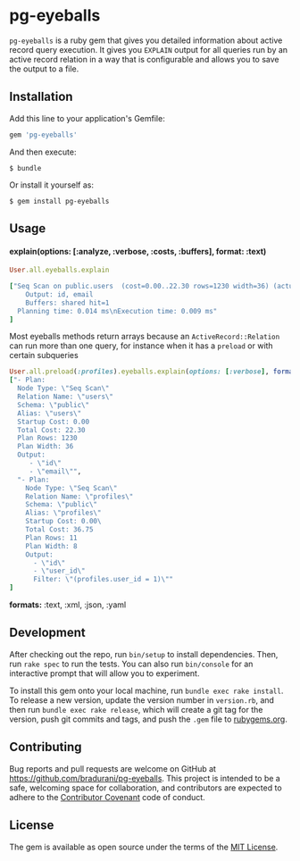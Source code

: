 # pg-eyeballs

`pg-eyeballs` is a ruby gem that gives you detailed information about active
record query execution. It gives you `EXPLAIN` output for all queries run by an
active record relation in a way that is configurable and allows you to save
the output to a file.

## Installation

Add this line to your application's Gemfile:

```ruby
gem 'pg-eyeballs'
```

And then execute:

    $ bundle

Or install it yourself as:

    $ gem install pg-eyeballs

## Usage

#### explain(options: [:analyze, :verbose, :costs, :buffers], format: :text)
```ruby
User.all.eyeballs.explain

["Seq Scan on public.users  (cost=0.00..22.30 rows=1230 width=36) (actual time=0.002..0.002 rows=1 loops=1)
    Output: id, email
    Buffers: shared hit=1
  Planning time: 0.014 ms\nExecution time: 0.009 ms"
]
```
Most eyeballs methods return arrays because an `ActiveRecord::Relation` can run
more than one query, for instance when it has a `preload` or with certain
subqueries
```ruby
User.all.preload(:profiles).eyeballs.explain(options: [:verbose], format: :yaml)
["- Plan: 
  Node Type: \"Seq Scan\"
  Relation Name: \"users\"
  Schema: \"public\"
  Alias: \"users\"
  Startup Cost: 0.00
  Total Cost: 22.30
  Plan Rows: 1230
  Plan Width: 36
  Output: 
     - \"id\"
     - \"email\"", 
  "- Plan:     
    Node Type: \"Seq Scan\"
    Relation Name: \"profiles\"
    Schema: \"public\"
    Alias: \"profiles\"
    Startup Cost: 0.00\
    Total Cost: 36.75
    Plan Rows: 11
    Plan Width: 8
    Output: 
      - \"id\"
      - \"user_id\"
      Filter: \"(profiles.user_id = 1)\""
]
```
**formats:** :text, :xml, :json, :yaml




## Development

After checking out the repo, run `bin/setup` to install dependencies. Then, run `rake spec` to run the tests. You can also run `bin/console` for an interactive prompt that will allow you to experiment.

To install this gem onto your local machine, run `bundle exec rake install`. To release a new version, update the version number in `version.rb`, and then run `bundle exec rake release`, which will create a git tag for the version, push git commits and tags, and push the `.gem` file to [rubygems.org](https://rubygems.org).

## Contributing

Bug reports and pull requests are welcome on GitHub at https://github.com/bradurani/pg-eyeballs. This project is intended to be a safe, welcoming space for collaboration, and contributors are expected to adhere to the [Contributor Covenant](http://contributor-covenant.org) code of conduct.


## License

The gem is available as open source under the terms of the [MIT License](http://opensource.org/licenses/MIT).

